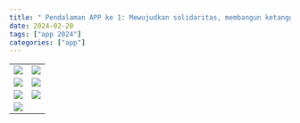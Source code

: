 ```yaml
---
title: " Pendalaman APP ke 1: Mewujudkan solidaritas, membangun ketangguhan"
date: 2024-02-20
tags: ["app 2024"]
categories: ["app"]
---
```


| | |
|---|---|
| ![](/img/app20feb24.avif) | ![](/img/app20feb241.avif) | 
| ![](/img/app20feb242.avif) | ![](/img/app20feb243.avif) | 
| ![](/img/app20feb244.avif) | ![](/img/app20feb245.avif) | 
| ![](/img/app20feb246.avif) |
